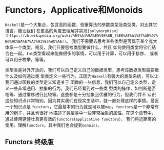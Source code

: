 # Functors，Applicative和Monoids

`Haskell`是一个大集合，包含高阶函数，侧重算法的参数类型及类型类，对比其它语言，能让我们
在更高的角度去理解并实现`[polymorphism](https://zh.wikipedia.org/wiki/%E5%A4%9A%E5%9E%8B_(%E8%AE%A1%E7%AE%97%E6%9C%BA%E7%A7%91%E5%AD%A6))`。
我们不需要去思考某些类型是否属于某个庞大体系一个类型，相反，我们只要思考类型要做什么，并且
如何使用类型将它们结合在一起。`Int`类型看起来能做很多的事情，可以用于计算，可以用于排序、
或者可以用于枚举，等等。

类型类是对外开放的，我们可以自己定义自己的数据类型，思考该数据类型需要做什么及如何通过类
型类定义一些行为。正因为`Haskell`有强大的类型系统，可以让我们通过函数的类型定义知道关于
函数的一些信息，我们可以自己定义类型，定义一些非常通用、抽象的行为。我们已经看到过一些类
型类的操作，如判断是否相等、通过排序进行比较等。这些都是十分抽象且优雅的行为，但我们并不
认识这些知识点非常特别，因为其实我们在现实生活中，就一直处理这样的事情。最近一个知识点是
`functors`，它最基本的行为就是可以被`map`。`functors`是一个非常有用的例子，并且也很好
地描述了类型类中一些非常抽象的属性。在这个章节中，通过使用更健壮且更有效的`functors`(`applicative functors`)，
我们将近距离的使用、理解`functors`。其中我们也会提到`monoids`，

## Functors 终级版
